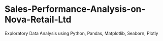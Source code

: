 # Sales-Performance-Analysis-on-Nova-Retail-Ltd
Exploratory Data Analysis using Python, Pandas, Matplotlib, Seaborn, Plotly

